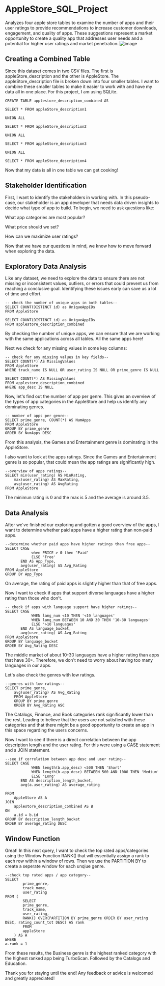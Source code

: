 # AppleStore_SQL_Project
Analyzes four apple store tables to examine the number of apps and their user ratings to provide recommendations to increase customer downloads, engagement, and quality of apps. These suggestions represent a market opportunity to create a quality app that addresses user needs and a potential for higher user ratings and market penetration.
![image](https://github.com/AshleyMetaData/AppleStore_SQL_Project/assets/143841434/0c376685-6330-47ba-9d7e-05faf9dfb48c)

## Creating a Combined Table
Since this dataset comes in two CSV files. The first is appleStore_description and the other is AppleStore. The appleStore_description file is broken down into four smaller tables. I want to combine these smaller tables to make it easier to work with and have my data all in one place. For this project, I am using SQLite.
```
CREATE TABLE applestore_description_combined AS

SELECT * FROM appleStore_description1

UNION ALL

SELECT * FROM appleStore_description2

UNION ALL

SELECT * FROM appleStore_description3

UNION ALL

SELECT * FROM appleStore_description4
```

Now that my data is all in one table we can get cooking!

## Stakeholder Identification
First, I want to identify the stakeholders in working with. In this pseudo-case, our stakeholder is an app developer that needs data driven insights to decide what type of app to build. To begin, we need to ask questions like:

What app categories are most popular?

What price should we set?

How can we maximize user ratings?

Now that we have our questions in mind, we know how to move forward when exploring the data.

## Exploratory Data Analysis
Like any dataset, we need to explore the data to ensure there are not missing or inconsistent values, outliers, or errors that could prevent us from reaching a conclusive goal. Identifying these issues early can save us a lot of time and effort.

```
-- check the number of unique apps in both tables--
SELECT COUNT(DISTINCT id) as UniqueAppIDs
FROM AppleStore

SELECT COUNT(DISTINCT id) as UniqueAppIDs
FROM applestore_description_combined
```
By checking the number of unique apps, we can ensure that we are working with the same applications across all tables. All the same apps here!

Next we check for any missing values in some key columns:

```
-- check for any missing values in key fields-- 
SELECT COUNT(*) AS MissingValues
FROM AppleStore
WHERE track_name IS NULL OR user_rating IS NULL OR prime_genre IS NULL

SELECT COUNT(*) AS MissingValues
FROM applestore_description_combined
WHERE app_desc IS NULL
```

Now, let's find out the number of app per genre. This gives an overview of the types of app categories in the AppleStore and help us identify any dominating genres.

```
-- number of apps per genre--
SELECT prime_genre, COUNT(*) AS NumApps
FROM AppleStore
GROUP BY prime_genre
ORDER BY NumApps DESC
```
From this analysis, the Games and Entertainment genre is dominating in the AppleStore.

I also want to look at the apps ratings. Since the Games and Entertainment genre is so popular, that could mean the app ratings are significantly high.
```
--overview of apps ratings-- 
SELECT min(user_rating) AS MinRating,
	max(user_rating) AS MaxRating,
    avg(user_rating) AS AvgRating
FROM AppleStore
```
The minimun rating is 0 and the max is 5 and the average is around 3.5.

## Data Analysis
After we've finished our exploring and gotten a good overview of the apps, I want to determine whether paid apps have a higher rating than non-paid apps.
```
--determine whether paid apps have higher ratings than free apps-- 
SELECT CASE
			when PRICE > 0 then 'Paid'
            ELSE 'Free'
       END AS App_Type,
       avg(user_rating) AS Avg_Rating
FROM AppleStore
GROUP BY App_Type
```
On average, the rating of paid apps is slightly higher than that of free apps.

Now I want to check if apps that support diverse languages have a higher rating than those who don't.
```
-- check if apps with language support have higher ratings-- 
SELECT CASE
			WHEN lang_num <10 THEN '<10 languages'
            WHEN lang_num BETWEEN 10 AND 30 THEN '10-30 languages'
            ELSE '>10 languages'
       END AS language_bucket,
       avg(user_rating) AS Avg_Rating
FROM AppleStore
GROUP BY language_bucket
ORDER BY Avg_Rating DESC
```
The middle market of about 10-30 languages have a higher rating than apps that have 30+. Therefore, we don't need to worry about having too many languages in our apps.

Let's also check the genres with low ratings. 
```
--genres with low ratings-- 
SELECT prime_genre,
	avg(user_rating) AS Avg_Rating
    FROM AppleStore
    GROUP BY prime_genre
    ORDER BY Avg_Rating ASC
```
The Catalogs, Finance, and Book categories rank significantly lower than the rest. Leading to believe that the users are not satisfied with these categories and that there might be a good opportunity to create an app in this space regarding the users concerns.

Now I want to see if there is a direct correlation between the app description length and the user rating. For this were using a CASE statement and a JOIN statement.
```
--see if correlation between app desc and user rating-- 
SELECT CASE
			WHEN length(b.app_desc) <500 THEN 'Short'
            WHEN length(b.app_desc) BETWEEN 500 AND 1000 THEN 'Medium'
            ELSE 'Long'
       END AS description_length_bucket,
       avg(a.user_rating) AS average_rating

FROM
	AppleStore AS A
JOIN
	applestore_description_combined AS B 
ON
	a.id = b.id
GROUP BY description_length_bucket
ORDER BY average_rating DESC
```
## Window Function
Great! In this next query, I want to check the top rated apps/categories using the Window Function RANK() that will essentially assign a rank to each row within a window of rows. Then we use the PARTITION BY to create a seperate window for each unqiue genre.
```
--check top rated apps / app category-- 
SELECT
		prime_genre,
		track_name,
		user_rating
FROM (
  		SELECT
 		prime_genre,
  		track_name,
  		user_rating,
  		RANK() OVER(PARTITION BY prime_genre ORDER BY user_rating DESC, rating_count_tot DESC) AS rank
  		FROM
  		appleStore
  	) AS A
WHERE
a.rank = 1
```
From these results, the Business genre is the highest ranked category with the highest ranked app being TurboScan. Followed by the Catalogs and Education.


Thank you for staying until the end! Any feedback or advice is welcomed and greatly appreciated!

